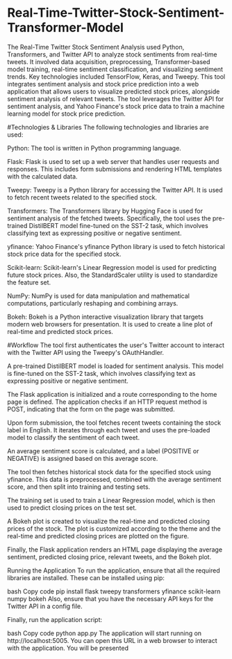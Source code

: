 # Real-Time-Twitter-Stock-Sentiment-Transformer-Model
The Real-Time Twitter Stock Sentiment Analysis used Python, Transformers, and Twitter API to analyze stock sentiments from real-time tweets. It involved data acquisition, preprocessing, Transformer-based model training, real-time sentiment classification, and visualizing sentiment trends. Key technologies included TensorFlow, Keras, and Tweepy. This tool integrates sentiment analysis and stock price prediction into a web application that allows users to visualize predicted stock prices, alongside sentiment analysis of relevant tweets. The tool leverages the Twitter API for sentiment analysis, and Yahoo Finance's stock price data to train a machine learning model for stock price prediction.

#Technologies & Libraries
The following technologies and libraries are used:

Python: The tool is written in Python programming language.

Flask: Flask is used to set up a web server that handles user requests and responses. This includes form submissions and rendering HTML templates with the calculated data.

Tweepy: Tweepy is a Python library for accessing the Twitter API. It is used to fetch recent tweets related to the specified stock.

Transformers: The Transformers library by Hugging Face is used for sentiment analysis of the fetched tweets. Specifically, the tool uses the pre-trained DistilBERT model fine-tuned on the SST-2 task, which involves classifying text as expressing positive or negative sentiment.

yfinance: Yahoo Finance's yfinance Python library is used to fetch historical stock price data for the specified stock.

Scikit-learn: Scikit-learn's Linear Regression model is used for predicting future stock prices. Also, the StandardScaler utility is used to standardize the feature set.

NumPy: NumPy is used for data manipulation and mathematical computations, particularly reshaping and combining arrays.

Bokeh: Bokeh is a Python interactive visualization library that targets modern web browsers for presentation. It is used to create a line plot of real-time and predicted stock prices.

#Workflow
The tool first authenticates the user's Twitter account to interact with the Twitter API using the Tweepy's OAuthHandler.

A pre-trained DistilBERT model is loaded for sentiment analysis. This model is fine-tuned on the SST-2 task, which involves classifying text as expressing positive or negative sentiment.

The Flask application is initialized and a route corresponding to the home page is defined. The application checks if an HTTP request method is POST, indicating that the form on the page was submitted.

Upon form submission, the tool fetches recent tweets containing the stock label in English. It iterates through each tweet and uses the pre-loaded model to classify the sentiment of each tweet.

An average sentiment score is calculated, and a label (POSITIVE or NEGATIVE) is assigned based on this average score.

The tool then fetches historical stock data for the specified stock using yfinance. This data is preprocessed, combined with the average sentiment score, and then split into training and testing sets.

The training set is used to train a Linear Regression model, which is then used to predict closing prices on the test set.

A Bokeh plot is created to visualize the real-time and predicted closing prices of the stock. The plot is customized according to the theme and the real-time and predicted closing prices are plotted on the figure.

Finally, the Flask application renders an HTML page displaying the average sentiment, predicted closing price, relevant tweets, and the Bokeh plot.

Running the Application
To run the application, ensure that all the required libraries are installed. These can be installed using pip:

bash
Copy code
pip install flask tweepy transformers yfinance scikit-learn numpy bokeh
Also, ensure that you have the necessary API keys for the Twitter API in a config file.

Finally, run the application script:

bash
Copy code
python app.py
The application will start running on http://localhost:5005. You can open this URL in a web browser to interact with the application. You will be presented
